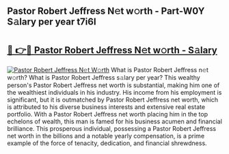 ## Pastor Robert Jeffress N𝚎t w𝚘rth - Part-W0Y S𝚊lary per year t7i6I

# <h2><a href="http://gc4f84.nevu.top/?p=Pastor+Robert+Jeffress">🔗 👉🔴 Pastor Robert Jeffress N𝚎t w𝚘rth - S𝚊lary</a></h2>

[![Pastor Robert Jeffress N𝚎t W𝚘rth](https://i.imgur.com/Oavwk0R.jpeg)](http://gc4f84.nevu.top/?p=Pastor+Robert+Jeffress)
What is Pastor Robert Jeffress n𝚎t w𝚘rth? What is Pastor Robert Jeffress s𝚊lary per year?
This wealthy person's Pastor Robert Jeffress net worth is substantial, making him one of the wealthiest individuals in his industry. His income from his employment is significant, but it is outmatched by Pastor Robert Jeffress net worth, which is attributed to his diverse business interests and extensive real estate portfolio. With a Pastor Robert Jeffress net worth placing him in the top echelons of wealth, this man is famed for his business acumen and financial brilliance. This prosperous individual, possessing a Pastor Robert Jeffress net worth in the billions and a notable yearly compensation, is a prime example of the force of tenacity, dedication, and financial shrewdness.
